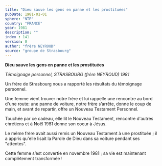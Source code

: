 ```yaml
---
title: "Dieu sauve les gens en panne et les prostituées"
pubDate: 1981-01-01
sphere: "NTP"
country: "FRANCE"
year: 1981
description: ""
index : 141
version: 0
author: "frère NEYROUD"
source: "groupe de Strasbourg"
---
```


**Dieu sauve les gens en panne et les prostituées**

_Témoignage personnel, STRASBOURG (frère NEYROUD) 1981_

Un frère de Strasbourg nous a rapporté les résultats du témoignage personnel.

Une femme vient trouver notre frère et lui rappelle une rencontre au bord d'une route: une panne de voiture, notre frère s’arrête, donne le coup de main, et avant de repartir, offre un Nouveau Testament Personnel.

Touchée par ce cadeau, elle lit le Nouveau Testament, rencontre d'autres chrétiens et à Noël 1981 donne son coeur à Jésus.

Le même frère avait aussi remis un Nouveau Testament à une prostituée ; il a appris qu'elle lisait la Parole de Dieu dans sa voiture pendant ses "attentes".

Cette femme s’est convertie en novembre 1981 ; sa vie est maintenant complètement transformée !
